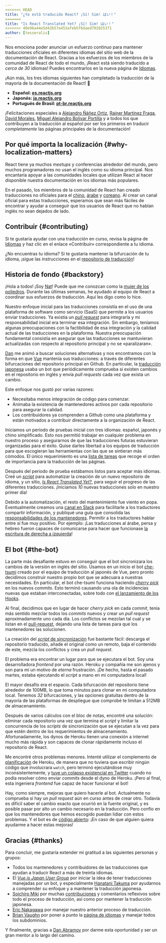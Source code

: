```yaml
---
<<<<<<< HEAD
title: "¿Ya está traducido React? ¡Sí! Sim! はい！"
=======
title: "Is React Translated Yet? ¡Sí! Sim! はい！"
>>>>>>> 40e96a44e5d42b57a453afeb5f6daed792025371
author: [tesseralis]
---
```


Nos emociona poder anunciar un esfuerzo continuo para mantener traducciones oficiales en diferentes idiomas del sitio web de la documentación de React. Gracias a los esfuerzos de los miembros de la comunidad de React de todo el mundo, ¡React está siendo traducido a *cerca de 30* idiomas! Puedes encontrarlos en la nueva página de [Idiomas](/languages).

¡Aún más, los tres idiomas siguientes han completado la traducción de la mayoría de la documentación de React! 🎉

* **Español: [es.reactjs.org](https://es.reactjs.org)**
* **Japonés: [ja.reactjs.org](https://ja.reactjs.org)**
* **Portugués de Brasil: [pt-br.reactjs.org](https://pt-br.reactjs.org)**

¡Felicitaciones especiales a [Alejandro Ñáñez Ortiz](https://github.com/alejandronanez), [Rainer Martínez Fraga](https://github.com/carburo), [David Morales](https://github.com/dmorales), [Miguel Alejandro Bolivar Portilla](https://github.com/Darking360) y a todos los que contribuyen a la traducción al español por ser los primeros en traducir *completamente* las páginas principales de la documentación!

## Por qué importa la localización {#why-localization-matters}

React tiene ya muchos *meetups* y conferencias alrededor del mundo, pero muchos programadores no usan el inglés como su idioma principal. Nos encantaría apoyar a las comunidades locales que utilizan React al hacer disponible nuestra documentación en los idiomas más populares.

En el pasado, los miembros de la comunidad de React han creado traducciones no oficiales para el [chino](https://github.com/discountry/react), [árabe](https://wiki.hsoub.com/React) y [coreano](https://github.com/reactjs/ko.reactjs.org/issues/4). Al crear un canal oficial para estas traducciones, esperamos que sean más fáciles de encontrar y ayudar a conseguir que los usuarios de React que no hablan inglés no sean dejados de lado.

## Contribuir {#contributing}

Si te gustaría ayudar con una traducción en curso, revisa la página de [Idiomas](/languages) y haz clic en el enlace «Contribuir» correspondiente a tu idioma.

¿No encuentras tu idioma? Si te gustaría mantener la bifurcación de tu idioma, ¡sigue las instrucciones en el [repositorio de traducción](https://github.com/reactjs/reactjs.org-translation#starting-a-new-translation)!

## Historia de fondo {#backstory}

¡Hola a todos! ¡Soy [Nat](https://twitter.com/tesseralis)! Puede que me conozcan como la [mujer de los poliedros](https://www.youtube.com/watch?v=Ew-UzGC8RqQ). Durante las últimas semanas, he ayudado al equipo de React a coordinar sus esfuerzos de traducción. Aquí les digo como lo hice.

Nuestro enfoque inicial para las traducciones consistía en el uso de una plataforma de software como servicio (SaaS) que permite a los usuarios enviar traducciones. Ya existía un [*pull request*](https://github.com/reactjs/reactjs.org/pull/873) para integrarla y mi responsabilidad inicial era terminar esa integración. Sin embargo, teníamos algunas preocupaciones con la factibilidad de esa integración y la calidad actual de las traducciones en la plataforma. Nuestra preocupación fundamental consistía en asegurar que las traducciones se mantuvieran actualizadas con respecto al repositorio principal y no se «paralizaran».

[Dan](https://twitter.com/dan_abramov) me animó a buscar soluciones alternativas y nos encontramos con la forma en que [Vue](https://vuejs.org) mantenía sus traducciones: a través de diferentes bifurcaciones del repositorio principal en Github. En particular, la [traducción japonesa](https://jp.vuejs.org) usaba un bot que periódicamente comprueba si existen cambios en el repositorio en inglés y envía *pull requests* cada vez que exista un cambio.

Este enfoque nos gustó por varias razones:

* Necesitaba menos integración de código para comenzar.
* Animaba la existencia de mantenedores activos por cada repositorio para asegurar la calidad.
* Los contribuidores ya comprenden a Github como una plataforma y están motivados a contribuir directamente a la organización de React.

Iniciamos un periodo de pruebas inicial con tres idiomas: español, japonés y chino simplificado. Esto nos permitió trabajar en cualquier problema en nuestro proceso y asegurarnos de que las traducciones futuras estuvieran organizadas para el éxito. Quise darles libertad a los equipos de traducción para que escogieran las herramientas con las que se sintieran más cómodos. El único requerimiento es una [lista de tareas](https://github.com/reactjs/reactjs.org-translation/blob/master/PROGRESS.template.md) que recoge el orden de importancia para la traducción de las páginas.

Después del periodo de prueba estábamos listos para aceptar más idiomas. Creé un [*script*](https://github.com/reactjs/reactjs.org-translation/blob/master/scripts/create.js) para automatizar la creación de un nuevo repositorio de idioma, y un sitio, [*Is React Translated Yet?*](https://isreacttranslatedyet.com), para seguir el progreso de las diferentes traducciones. ¡Iniciamos *10* nuevas traducciones solo en nuestro primer día!

Debido a la automatización, el resto del mantenimiento fue viento en popa. Eventualmente creamos una [canal en Slack](https://rt-slack-invite.herokuapp.com) para facilitarle a los traductores compartir información, y publiqué una guía que consolida las [responsabilidades de los mantenedores](https://github.com/reactjs/reactjs.org-translation/blob/master/maintainer-guide.md). Permitir a los traductores hablar entre sí fue muy positivo. Por ejemplo: ¡Las traducciones al árabe, persa y hebreo fueron capaces de comunicarse para hacer que funcionase [la escritura de derecha a izquierda](https://es.wikipedia.org/wiki/Escritura_de_derecha_a_izquierda)!

## El bot {#the-bot}

La parte más desafiante estuvo en conseguir que el bot sincronizara los cambios de la versión en inglés del sitio. Usamos en un inicio el bot [che-tsumi](https://github.com/vuejs-jp/che-tsumi) creado por el equipo de traducción al japonés de Vue, pero pronto decidimos construir nuestro propio bot que se adecuara a nuestras necesidades. En particular, el bot che-tsumi funciona haciendo [*cherry pick*](https://git-scm.com/docs/git-cherry-pick) en los nuevos *commits*. Esto terminó causando una ola de incidencias nuevas que estaban interconectadas, sobre todo con [el lanzamiento de los Hooks](/blog/2019/02/06/react-v16.8.0.html).

Al final, decidimos que en lugar de hacer *cherry pick* en cada *commit*, tenía más sentido mezclar todos los *commits* nuevos y crear un *pull request* aproximadamente uno cada día. Los conflictos se mezclan tal cual y se listan en el [pull-request](https://github.com/reactjs/pt-BR.reactjs.org/pull/114), dejando una lista de tareas para que los mantenedores las solucionen.

La creación del [*script* de sincronización](https://github.com/reactjs/reactjs.org-translation/blob/master/scripts/sync.js) fue bastante fácil: descarga el repositorio traducido, añade el original como un remoto, baja el contenido de este, mezcla los conflictos y crea un *pull request*.

El problema era encontrar un lugar para que se ejecutara el bot. Soy una desarrolladora *frontend* por una razón. Heroku y compañía me son ajenos y son para mí un motivo de *eterna* frustración. ¡De hecho, hasta el pasado martes, estaba ejecutando el *script* a mano en mi computadora local!

El mayor desafío era el espacio. Cada bifurcación del repositorio tiene alrededor de 100MB, lo que toma minutos para clonar en mi computadora local. Tenemos *32* bifurcaciones, y las opciones gratuitas dentro de la mayoría de las plataformas de despliegue que comprobé te limitan a 512MB de almacenamiento.

Después de varios cálculos con el bloc de notas, encontré una solución: eliminar cada repositorio una vez que termina el *script* y limitar la concurrencia de los *scripts* de sincronización que se ejecutan a la vez para que estén dentro de los requerimientos de almacenamiento. Afortunadamente, los dynos de Heroku tienen una conexión a internet mucho más rápida y son capaces de clonar rápidamente incluso el repositorio de React.

Me encontré otros problemas menores. Intenté utilizar el complemento de [planificación](https://elements.heroku.com/addons/scheduler) de Heroku, de manera que no tuviera que escribir ningún código que involucrara `watch`, pero terminó ejecutándose muy inconsistentemente, y [tuve un colapso existencial en Twitter](https://twitter.com/tesseralis/status/1097387938088796160) cuando no podía resolver cómo enviar *commits* desde el dyno de Heroku. ¡Pero al final, esta ingeniera *frontend* fue capaz de hacer funcionar el bot!

Hay, como siempre, mejoras que quiero hacerle al bot. Actualmente no comprueba si hay un *pull request* aún en curso antes de crear otro. Todavía es difícil saber el cambio exacto que ocurrió en la fuente original, y es posible pasar por alto un cambio necesario en la traducción. Pero confío en que los mantenedores que hemos escogido puedan lidiar con estos problemas. Y el bot es de [código abierto](https://github.com/reactjs/reactjs.org-translation): ¡En caso de que alguien quiera ayudarme a hacer estas mejoras!

## Gracias {#thanks}

Para concluir, me gustaría extender mi gratitud a las siguientes personas y grupos:

 * Todos los mantenedores y contribuidores de las traducciones que ayudan a traducir React a más de treinta idiomas.
 * El [*Vue.js Japan User Group*](https://github.com/vuejs-jp) por iniciar la idea de tener traducciones manejadas por un bot, y especialmente [Hanatani Takuma](https://github.com/potato4d) por ayudarnos a comprender su enfoque y a mantener la traducción japonesa.
 * [Soichiro Miki](https://github.com/smikitky) por muchas [contribuciones](https://github.com/reactjs/reactjs.org/pull/1636) y comentarios reflexivos sobre todo el proceso de traducción, así como por mantener la traducción japonesa.
 * [Eric Nakagawa](https://github.com/ericnakagawa) por manejar nuestro anterior proceso de traducción.
 * [Brian Vaughn](https://github.com/bvaughn) por poner a punto la [página de idiomas](/languages) y manejar todos los subdominios.

 Y finalmente, gracias a [Dan Abramov](https://twitter.com/dan_abramov) por darme esta oportunidad y ser un gran mentor a lo largo del camino.
